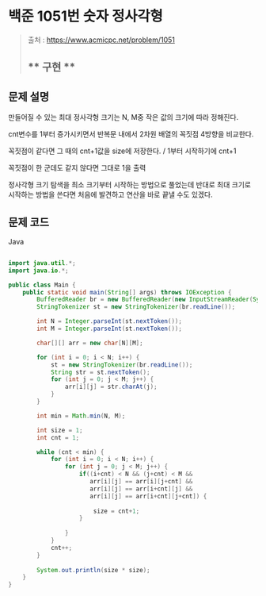 # 백준 1051번 숫자 정사각형

>  출처 : https://www.acmicpc.net/problem/1051
> 
>  ## ** 구현 **
 
## 문제 설명
만들어질 수 있는 최대 정사각형 크기는 N, M중 작은 값의 크기에 따라 정해진다.

cnt변수를 1부터 증가시키면서 반복문 내에서 2차원 배열의 꼭짓점 4방향을 비교한다.

꼭짓점이 같다면 그 때의 cnt+1값을 size에 저장한다. / 1부터 시작하기에 cnt+1

꼭짓점이 한 군데도 같지 않다면 그대로 1을 출력

정사각형 크기 탐색을 최소 크기부터 시작하는 방법으로 풀었는데 반대로 최대 크기로 시작하는 방법을 쓴다면 처음에 발견하고 연산을 바로 끝낼 수도 있겠다. 

## 문제 코드
Java
```java

import java.util.*;
import java.io.*;

public class Main {
	public static void main(String[] args) throws IOException {
		BufferedReader br = new BufferedReader(new InputStreamReader(System.in));
		StringTokenizer st = new StringTokenizer(br.readLine());

		int N = Integer.parseInt(st.nextToken());
		int M = Integer.parseInt(st.nextToken());

		char[][] arr = new char[N][M];

		for (int i = 0; i < N; i++) {
			st = new StringTokenizer(br.readLine());
			String str = st.nextToken();
			for (int j = 0; j < M; j++) {
				arr[i][j] = str.charAt(j);
			}
		}

		int min = Math.min(N, M);

		int size = 1;
		int cnt = 1;

		while (cnt < min) {
			for (int i = 0; i < N; i++) {
				for (int j = 0; j < M; j++) {
					if((i+cnt) < N && (j+cnt) < M &&
					   arr[i][j] == arr[i][j+cnt] &&
					   arr[i][j] == arr[i+cnt][j] &&
					   arr[i][j] == arr[i+cnt][j+cnt]) {
						
						size = cnt+1;
					}
						
				}
			}
			cnt++;
		}
		
		System.out.println(size * size);
	}
}
